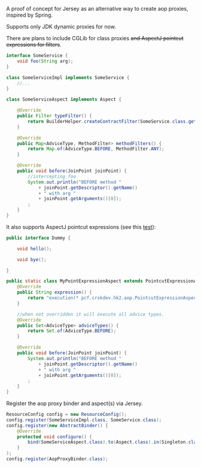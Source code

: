A proof of concept for Jersey as an alternative way to create aop proxies, inspired by Spring.

Supports only JDK dynamic proxies for now.

There are plans to include CGLib for class proxies ~~and AspectJ pointcut expressions for filters~~.

```java
interface SomeService {
    void foo(String arg);
}

class SomeServiceImpl implements SomeService {
    //...
}
```

```java
class SomeServiceAspect implements Aspect {

    @Override
    public Filter typeFilter() {
        return BuilderHelper.createContractFilter(SomeService.class.getName());
    }

    @Override
    public Map<AdviceType, MethodFilter> methodFilters() {
        return Map.of(AdviceType.BEFORE, MethodFilter.ANY);
    }

    @Override
    public void before(JoinPoint joinPoint) {
        //intercepting foo
        System.out.println("BEFORE method "
            + joinPoint.getDescriptor().getName()
            + " with arg "
            + joinPoint.getArguments()[0]);
        ;
    }
}
```

It also supports AspectJ pointcut expressions (see this [test](https://github.com/criske/jersey-hk2-aop/blob/master/src/test/java/pcf/crskdev/hk2/aop/PointcutExpressionAspectTest.java)):

```java
public interface Dummy {

    void hello();

    void bye();

}

public static class MyPointExpressionAspect extends PointcutExpressionAspect {
    @Override
    public String expression() {
        return "execution(* pcf.crskdev.hk2.aop.PointcutExpressionAspectTest.Dummy+.*(..))";
    }

    //when not overridden it will execute all advice types.
    @Override
    public Set<AdviceType> adviceTypes() {
        return Set.of(AdviceType.BEFORE);
    }

    @Override
    public void before(JoinPoint joinPoint) {
        System.out.println("BEFORE method "
            + joinPoint.getDescriptor().getName()
            + " with arg "
            + joinPoint.getArguments()[0]);
        ;
    }
}
```

Register the aop proxy binder and aspect(s) via Jersey.
```java
ResourceConfig config = new ResourceConfig();
config.register(SomeServiceImpl.class, SomeService.class);
config.register(new AbstractBinder() {
    @Override
    protected void configure() {
        bind(SomeServiceAspect.class).to(Aspect.class).in(Singleton.class);
    }
);
config.register(AopProxyBinder.class);
```
